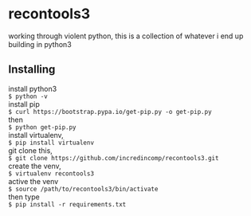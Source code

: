 # recontools3
working through violent python, this is a collection of whatever i end up building in python3

## Installing

install python3  
```$ python -v ```  
install pip  
```$ curl https://bootstrap.pypa.io/get-pip.py -o get-pip.py ```  
then  
```$ python get-pip.py ```  
install virtualenv,  
```$ pip install virtualenv ```  
git clone this,  
```$ git clone https://github.com/incredincomp/recontools3.git ```    
create the venv,  
```$ virtualenv recontools3```  
active the venv  
```$ source /path/to/recontools3/bin/activate ```  
then type  
```$ pip install -r requirements.txt ```  
